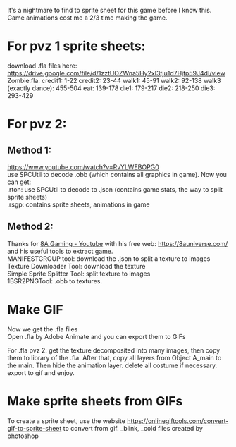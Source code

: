 It's a nightmare to find to sprite sheet for this game before I know this.<br/>
Game animations cost me a 2/3 time making the game.<br/>

# For pvz 1 sprite sheets:
download .fla files here: https://drive.google.com/file/d/1zztUOZWna5Hy2xI3tju1d7Hjtp59J4dI/view
Zombie.fla:
	credit1: 1-22
	credit2: 23-44
	walk1: 45-91
	walk2: 92-138
	walk3 (exactly dance): 455-504
	eat: 139-178
	die1: 179-217
	die2: 218-250
	die3: 293-429

# For pvz 2: 

## Method 1:
https://www.youtube.com/watch?v=RvYLWEBOPG0<br/>
use SPCUtil to decode .obb (which contains all graphics in game). Now you can get:<br/>
	.rton: use SPCUtil to decode to .json (contains game stats, the way to split sprite sheets)<br/>
	.rsgp: contains sprite sheets, animations in game<br/>

## Method 2: 
Thanks for [8A Gaming - Youtube](https://www.youtube.com/@8AGamingOfficial/featured) with his free web: https://8auniverse.com/ and his useful tools to extract game.<br/>
MANIFESTGROUP tool: download the .json to split a texture to images<br/>
Texture Downloader Tool: download the texture<br/>
Simple Sprite Splitter Tool: split texture to images<br/>
1BSR2PNGTool: .obb to textures.<br/>

# Make GIF
Now we get the .fla files<br/>
Open .fla by Adobe Animate and you can export them to GIFs<br/>

For .fla pvz 2: get the texture decomposited into many images, then copy them to library of the .fla. After that, copy all layers from Object A_main to the main. Then hide the animation layer. delete all costume if necessary. export to gif and enjoy.

# Make sprite sheets from GIFs
To create a sprite sheet, use the website https://onlinegiftools.com/convert-gif-to-sprite-sheet to convert from gif.
_blink, _cold files created by photoshop
